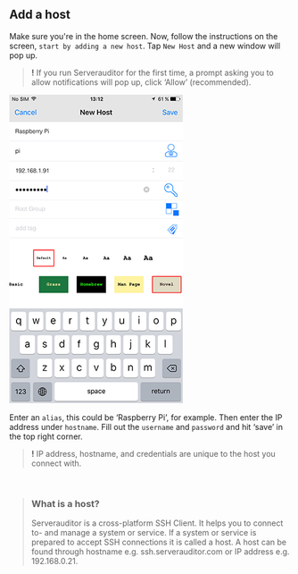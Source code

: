 ## Add a host

Make sure you're in the home screen. Now, follow the instructions on the screen, `start by adding a new host`. Tap `New Host` and a new window will pop up.

> **!** If you run Serverauditor for the first time, a prompt asking you to allow notifications will pop up, click ‘Allow’ (recommended).

![Serverauditor ‘New Host’ configuration](../../images/screenshots/ssh-ios-config.png)

Enter an `alias`, this could be ‘Raspberry Pi’, for example. Then enter the IP address under `hostname`. Fill out the `username` and `password` and hit ‘save’ in the top right corner.

> **!** IP address, hostname, and credentials are unique to the host you connect with.

&nbsp;

> ### What is a host?
> Serverauditor is a cross-platform SSH Client. It helps you to connect to- and manage a system or service. If a system or service is prepared to accept SSH connections it is called a host. A host can be found through hostname e.g. ssh.serverauditor.com or IP address e.g. 192.168.0.21. 
